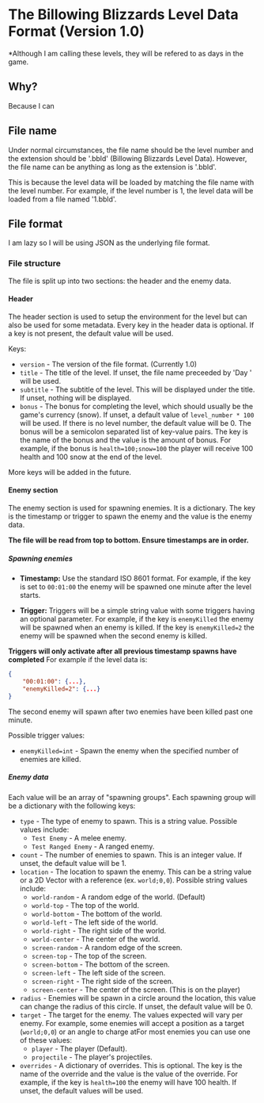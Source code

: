 # The Billowing Blizzards Level Data Format (Version 1.0)
*Although I am calling these levels, they will be refered to as days in the game.

## Why?
Because I can

## File name
Under normal circumstances, the file name should be the level number and the extension should be '.bbld' (Billowing Blizzards Level Data). However, the file name can be anything as long as the extension is '.bbld'.

This is because the level data will be loaded by matching the file name with the level number. For example, if the level number is 1, the level data will be loaded from a file named '1.bbld'.

## File format
I am lazy so I will be using JSON as the underlying file format.

### File structure
The file is split up into two sections: the header and the enemy data.

#### Header
The header section is used to setup the environment for the level but can also be used for some metadata.
Every key in the header data is optional. If a key is not present, the default value will be used.

Keys:
- `version` - The version of the file format. (Currently 1.0)
- `title` - The title of the level. If unset, the file name preceeded by 'Day ' will be used.
- `subtitle` - The subtitle of the level. This will be displayed under the title. If unset, nothing will be displayed.
- `bonus` - The bonus for completing the level, which should usually be the game's currency (snow). If unset, a default value of `level_number * 100` will be used. If there is no level number, the default value will be 0.
The bonus will be a semicolon separated list of key-value pairs. The key is the name of the bonus and the value is the amount of bonus. For example, if the bonus is `health=100;snow=100` the player will receive 100 health and 100 snow at the end of the level.

More keys will be added in the future.

#### Enemy section
The enemy section is used for spawning enemies. It is a dictionary. The key is the timestamp or trigger to spawn the enemy and the value is the enemy data.

**The file will be read from top to bottom. Ensure timestamps are in order.**

##### Spawning enemies

- **Timestamp:** 
Use the standard ISO 8601 format. For example, if the key is set to `00:01:00` the enemy will be spawned one minute after the level starts.

- **Trigger:**
Triggers will be a simple string value with some triggers having an optional parameter. For example, if the key is `enemyKilled` the enemy will be spawned when an enemy is killed. If the key is `enemyKilled=2` the enemy will be spawned when the second enemy is killed.

**Triggers will only activate after all previous timestamp spawns have completed**
For example if the level data is:
```json
{
    "00:01:00": {...},
    "enemyKilled=2": {...}
}
```
The second enemy will spawn after two enemies have been killed past one minute.

Possible trigger values:
- `enemyKilled=int` - Spawn the enemy when the specified number of enemies are killed.

##### Enemy data
Each value will be an array of "spawning groups". Each spawning group will be a dictionary with the following keys:
- `type` - The type of enemy to spawn. This is a string value. Possible values include:
    - `Test Enemy` - A melee enemy.
    - `Test Ranged Enemy` - A ranged enemy.
- `count` - The number of enemies to spawn. This is an integer value. If unset, the default value will be 1.
- `location` - The location to spawn the enemy. This can be a string value or a 2D Vector with a reference (ex. `world;0,0`). Possible string values include:
  - `world-random` - A random edge of the world. (Default)
  - `world-top` - The top of the world.
  - `world-bottom` - The bottom of the world.
  - `world-left` - The left side of the world.
  - `world-right` - The right side of the world.
  - `world-center` - The center of the world.
  - `screen-random` - A random edge of the screen.
  - `screen-top` - The top of the screen.
  - `screen-bottom` - The bottom of the screen.
  - `screen-left` - The left side of the screen.
  - `screen-right` - The right side of the screen.
  - `screen-center` - The center of the screen. (This is on the player)
- `radius` - Enemies will be spawn in a circle around the location, this value can change the radius of this circle. If unset, the default value will be 0.
- `target` - The target for the enemy. The values expected will vary per enemy. For example, some enemies will accept a position as a target (`world;0,0`) or an angle  to charge atFor most enemies you can use one of these values:
  - `player` - The player (Default).
  - `projectile` - The player's projectiles.
- `overrides` - A dictionary of overrides. This is optional. The key is the name of the override and the value is the value of the override. For example, if the key is `health=100` the enemy will have 100 health. If unset, the default values will be used.